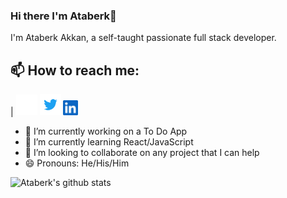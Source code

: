 ### Hi there I'm Ataberk👋
I'm Ataberk Akkan, a self-taught passionate full stack developer.<br>
## 📫 How to reach me: 
| [<img src="https://raw.githubusercontent.com/Delta456/Delta456/master/img/github.png" alt="github logo" width="34">](https://github.com/ataberkakkan)     [<img src="https://raw.githubusercontent.com/Delta456/Delta456/master/img/twitter.png" alt="twitter logo" width="34">](https://twitter.com/ataberkakkan13)     [<img src="https://github.com/Amchuz/Amchuz/blob/master/linkedin.jpeg" alt="linkedin logo" width="24">](https://www.linkedin.com/in/ataberkakkan/)

<!--
Here are some ideas to get you started:
- 🤔 I’m looking for help with ...
- 💬 Ask me about ...
- 📫 How to reach me: ...
- 😄 Pronouns: ...
- ⚡ Fun fact: ...
-->

- 🔭 I’m currently working on a To Do App
- 🌱 I’m currently learning React/JavaScript
- 👯 I’m looking to collaborate on any project that I can help
- 😄 Pronouns: He/His/Him



![Ataberk's github stats](https://github-readme-stats.vercel.app/api?username=ataberkakkan&show_icons=true&hide_border=true&theme=dark)
<!-- ![Ataberk's most used languages](https://github-readme-stats.vercel.app/api/top-langs/?username=ataberkakkan&theme=dark) -->

<!---
ataberkakkan/ataberkakkan is a ✨ special ✨ repository because its `README.md` (this file) appears on your GitHub profile.
You can click the Preview link to take a look at your changes.
--->
